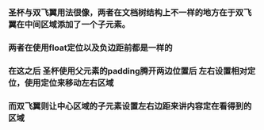 ### 圣杯与双飞翼用法很像，两者在文档树结构上不一样的地方在于双飞翼在中间区域添加了一个子元素。
### 两者在使用float定位以及负边距前都是一样的

 ### 在这之后 圣杯使用父元素的padding腾开两边位置后 左右设置相对定位，使用定位来移动左右区域
 ### 而双飞翼则让中心区域的子元素设置左右边距来讲内容定在看得到的区域